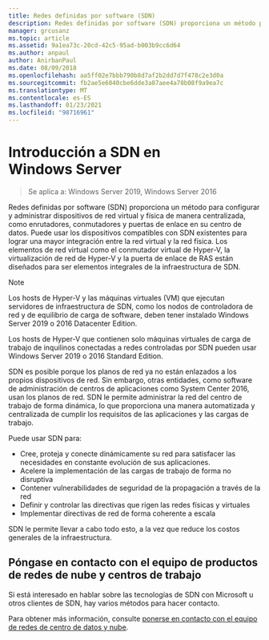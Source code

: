 ```yaml
---
title: Redes definidas por software (SDN)
description: Redes definidas por software (SDN) proporciona un método para configurar y administrar dispositivos de red virtual y física de manera centralizada, como enrutadores, conmutadores y puertas de enlace en su centro de datos. Use este tema para obtener información sobre las tecnologías de redes definidas por software (SDN) que se proporcionan en Windows Server, System Center y Microsoft Azure.
manager: grcusanz
ms.topic: article
ms.assetid: 9a1ea73c-20cd-42c5-95ad-b003b9cc6d64
ms.author: anpaul
author: AnirbanPaul
ms.date: 08/09/2018
ms.openlocfilehash: aa5ff02e7bbb790b8d7af2b2dd7d7f478c2e3d0a
ms.sourcegitcommit: fb2ae5e6040cbe6dde3a87aee4a78b08f9a9ea7c
ms.translationtype: MT
ms.contentlocale: es-ES
ms.lasthandoff: 01/23/2021
ms.locfileid: "98716961"
---
```

# <a name="sdn-in-windows-server-overview"></a>Introducción a SDN en Windows Server

>Se aplica a: Windows Server 2019, Windows Server 2016


Redes definidas por software (SDN) proporciona un método para configurar y administrar dispositivos de red virtual y física de manera centralizada, como enrutadores, conmutadores y puertas de enlace en su centro de datos. Puede usar los dispositivos compatibles con SDN existentes para lograr una mayor integración entre la red virtual y la red física. Los elementos de red virtual como el conmutador virtual de Hyper-V, la virtualización de red de Hyper-V y la puerta de enlace de RAS están diseñados para ser elementos integrales de la infraestructura de SDN.

>[!Note]
>Los hosts de Hyper-V y las máquinas virtuales (VM) que ejecutan servidores de infraestructura de SDN, como los nodos de controladora de red y de equilibrio de carga de software, deben tener instalado Windows Server 2019 o 2016 Datacenter Edition.
>
>Los hosts de Hyper-V que contienen solo máquinas virtuales de carga de trabajo de inquilinos conectadas a redes controladas por SDN pueden usar Windows Server 2019 o 2016 Standard Edition.

SDN es posible porque los planos de red ya no están enlazados a los propios dispositivos de red. Sin embargo, otras entidades, como software de administración de centros de aplicaciones como System Center 2016, usan los planos de red. SDN le permite administrar la red del centro de trabajo de forma dinámica, lo que proporciona una manera automatizada y centralizada de cumplir los requisitos de las aplicaciones y las cargas de trabajo.

Puede usar SDN para:

- Cree, proteja y conecte dinámicamente su red para satisfacer las necesidades en constante evolución de sus aplicaciones.
- Acelere la implementación de las cargas de trabajo de forma no disruptiva
- Contener vulnerabilidades de seguridad de la propagación a través de la red
- Definir y controlar las directivas que rigen las redes físicas y virtuales
- Implementar directivas de red de forma coherente a escala

SDN le permite llevar a cabo todo esto, a la vez que reduce los costos generales de la infraestructura.



## <a name="contact-the-datacenter-and-cloud-networking-product-team"></a>Póngase en contacto con el equipo de productos de redes de nube y centros de trabajo

Si está interesado en hablar sobre las tecnologías de SDN con Microsoft u otros clientes de SDN, hay varios métodos para hacer contacto.

Para obtener más información, consulte [ponerse en contacto con el equipo de redes de centro de datos y nube](contact-sdn-team.md).

